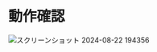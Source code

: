 # 動作確認
![スクリーンショット 2024-08-22 194356](https://github.com/user-attachments/assets/7b741d48-aabf-4dfe-b083-85b89ff04cee)
